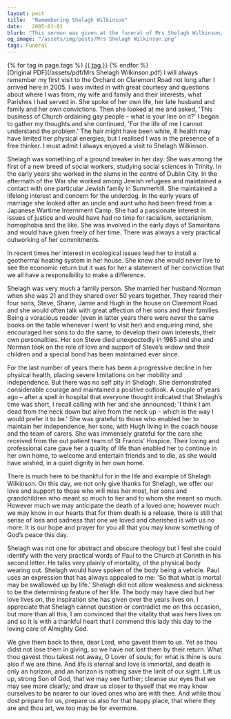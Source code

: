 ```yaml
---
layout: post
title:  "Remembering Shelagh Wilkinson"
date:   2005-01-01
blurb: "This sermon was given at the funeral of Mrs Shelagh Wilkinson, a woman remembered for her free thinking, ground-breaking work in social sciences, and her commitment to justice and ecological issues. Despite her physical decline in later years, she maintained a positive outlook and continued to inspire those around her. Her life serves as a reminder of the importance of love, courage, and the power of an enquiring mind."
og_image: "/assets/img/posts/Mrs Shelagh Wilkinson.png"
tags: Funeral
---    
```

<div class="tag-pills">
    {% for tag in page.tags %}
    <a href="{{ site.baseurl }}/tag/{{ tag | slugify }}" class="tag-pill">{{ tag }}</a>
    {% endfor %}
</div>
[Original PDF](/assets/pdf/Mrs Shelagh Wilkinson.pdf)
I will always remember my first visit to the Orchard on Claremont Road not long after I arrived here in 2005. I was invited in with great courtesy and questions about where I was from, my wife and family and their interests, what Parishes I had served in. She spoke of her own life, her late husband and family and her own convictions. Then she looked at me and asked, 'This business of Church ordaining gay people – what is your line on it?' I began to gather my thoughts and she continued, 'For the life of me I cannot understand the problem.' The hair might have been white, ill health may have limited her physical energies, but I realised I was in the presence of a free thinker. I must admit I always enjoyed a visit to Shelagh Wilkinson.

Shelagh was something of a ground breaker in her day. She was among the first of a new breed of social workers, studying social sciences in Trinity. In the early years she worked in the slums in the centre of Dublin City. In the aftermath of the War she worked among Jewish refugees and maintained a contact with one particular Jewish family in Summerhill. She maintained a lifelong interest and concern for the underdog. In the early years of marriage she looked after an uncle and aunt who had been freed from a Japanese Wartime Internment Camp. She had a passionate interest in issues of justice and would have had no time for racialism, sectarianism, homophobia and the like. She was involved in the early days of Samaritans and would have given freely of her time. There was always a very practical outworking of her commitments.

In recent times her interest in ecological issues lead her to install a geothermal heating system in her house. She knew she would never live to see the economic return but it was for her a statement of her conviction that we all have a responsibility to make a difference.

Shelagh was very much a family person. She married her husband Norman when she was 21 and they shared over 50 years together. They reared their four sons, Steve, Shane, Jamie and Hugh in the house on Claremont Road and she would often talk with great affection of her sons and their families. Being a voracious reader (even in latter years there were never the same books on the table whenever I went to visit her) and enquiring mind, she encouraged her sons to do the same, to develop their own interests, their own personalities. Her son Steve died unexpectedly in 1985 and she and Norman took on the role of love and support of Steve’s widow and their children and a special bond has been maintained ever since.

For the last number of years there has been a progressive decline in her physical health, placing severe limitations on her mobility and independence. But there was no self pity in Shelagh. She demonstrated considerable courage and maintained a positive outlook. A couple of years ago – after a spell in hospital that everyone thought indicated that Shelagh’s time was short, I recall calling with her and she announced; 'I think I am dead from the neck down but alive from the neck up – which is the way I would prefer it to be.' She was grateful to those who enabled her to maintain her independence, her sons, with Hugh living in the coach house and the team of carers. She was immensely grateful for the care she received from the out patient team of St Francis’ Hospice. Their loving and professional care gave her a quality of life than enabled her to continue in her own home, to welcome and entertain friends and to die, as she would have wished, in a quiet dignity in her own home.

There is much here to be thankful for in the life and example of Shelagh Wilkinson. On this day, we not only give thanks for Shelagh, we offer our love and support to those who will miss her most, her sons and grandchildren who meant so much to her and to whom she meant so much. However much we may anticipate the death of a loved one; however much we may know in our hearts that for them death is a release, there is still that sense of loss and sadness that one we loved and cherished is with us no more. It is our hope and prayer for you all that you may know something of God’s peace this day.

Shelagh was not one for abstract and obscure theology but I feel she could identify with the very practical words of Paul to the Church at Corinth in his second letter. He talks very plainly of mortality, of the physical body wearing out. Shelagh would have spoken of the body being a vehicle. Paul uses an expression that has always appealed to me: 'So that what is mortal may be swallowed up by life.' Shelagh did not allow weakness and sickness to be the determining feature of her life. The body may have died but her love lives on, the inspiration she has given over the years lives on. I appreciate that Shelagh cannot question or contradict me on this occasion, but more than all this, I am convinced that the vitality that was hers lives on and so it is with a thankful heart that I commend this lady this day to the loving care of Almighty God.

We give them back to thee, dear Lord, who gavest them to us. Yet as thou didst not lose them in giving, so we have not lost them by their return. What thou gavest thou takest not away, O Lover of souls; for what is thine is ours also if we are thine. And life is eternal and love is immortal, and death is only an horizon, and an horizon is nothing save the limit of our sight. Lift us up, strong Son of God, that we may see further; cleanse our eyes that we may see more clearly; and draw us closer to thyself that we may know ourselves to be nearer to our loved ones who are with thee. And while thou dost prepare for us, prepare us also for that happy place, that where they are and thou art, we too may be for evermore.
